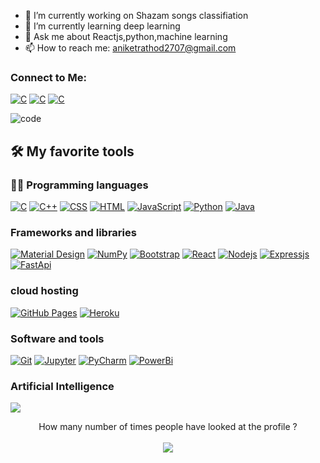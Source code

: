 - 🔭 I’m currently working on Shazam songs classifiation
- 🌱 I’m currently learning deep learning
- 💬 Ask me about Reactjs,python,machine learning
- 📫 How to reach me: aniketrathod2707@gmail.com

### Connect to Me:

  <a href="https://www.linkedin.com/in/aniket-rathod-530a80206/"><img alt="C" src="https://img.shields.io/badge/LinkedIn-0077B5?style=for-the-badge&logo=linkedin&logoColor=white"></a>
 <a href="https://stackoverflow.com/users/16735253/aniket-rathod"><img alt="C" src="https://aleen42.github.io/badges/src/stackoverflow.svg"></a>
<a href="https://www.instagram.com/aniket_rathod27/"><img alt="C" src="https://img.shields.io/badge/Instagram-E4405F?style=for-the-badge&logo=instagram&logoColor=white"></a>

![code](https://media0.giphy.com/media/jRf5fsn8G6YaogAWxn/giphy.gif?cid=ecf05e47jmv9mgmhjycxb0tfl5r9dcli62ic0xjs2ma5posw&rid=giphy.gif&ct=s)

## 🛠️ My favorite tools

### 👨‍💻 Programming languages

<p>
    <a href="#"><img alt="C" src="https://img.shields.io/badge/C%20-%232370ED.svg?logo=c&logoColor=white"></a>
    <a href="#"><img alt="C++" src="https://img.shields.io/badge/C++%20-%2300599C.svg?logo=c%2B%2B&logoColor=white"></a>
    <a href="#"><img alt="CSS" src="https://img.shields.io/badge/CSS%20-%231572B6.svg?logo=css3&logoColor=white"></a>
    <a href="#"><img alt="HTML" src="https://img.shields.io/badge/HTML%20-%23E34F26.svg?logo=html5&logoColor=white"></a>
    <a href="#"><img alt="JavaScript" src="https://img.shields.io/badge/JavaScript%20-%23F7DF1E.svg?logo=javascript&logoColor=black"></a>
    <a href="#"><img alt="Python" src="https://img.shields.io/badge/Python%20-%2314354C.svg?logo=python&logoColor=white"></a>
    <a href="#"><img alt="Java" src="https://img.shields.io/badge/java-%23ED8B00.svg?style=for-the-badge&logo=java&logoColor=white"></a>
</p>

</p>

### Frameworks and libraries

<p>
    <a href="#"><img alt="Material Design" src="https://img.shields.io/badge/Material%20Design%20-%230081CB.svg?logo=material-design&logoColor=white"></a>
    <a href="#"><img alt="NumPy" src="https://img.shields.io/badge/Numpy%20-%23013243.svg?logo=numpy&logoColor=white"></a>
    <a href="#"><img alt="Bootstrap" src="https://img.shields.io/badge/Bootstarp-21759B?logo=bootstrap&logoColor=white"></a>
    <a href="#"><img alt="React" src="https://img.shields.io/badge/react-%2320232a.svg?style=for-the-badge&logo=react&logoColor=%2361DAFB"></a>
    <a href="#"><img alt="Nodejs" src="https://img.shields.io/badge/node.js-%2343853D.svg?style=for-the-badge&logo=node.js&logoColor=white"></a>
    <a href="#"><img alt="Expressjs" src="https://img.shields.io/badge/express.js-%23404d59.svg?style=for-the-badge&logo=express&logoColor=%2361DAFB"></a>
    <a href="#"><img alt="FastApi" src="https://img.shields.io/badge/fastapi-109989?style=for-the-badge&logo=FASTAPI&logoColor=white"></a>
</p>

### cloud hosting


<p>
    <a href="#"><img alt="GitHub Pages" src="https://img.shields.io/badge/GitHub%20Pages-%23327FC7.svg?logo=github&logoColor=white"></a>
    <a href="#"><img alt="Heroku" src="https://img.shields.io/badge/Heroku%20-%23430098.svg?logo=heroku&logoColor=white"></a>
</p>


### Software and tools

<p>
    <a href="#"><img alt="Git" src="https://img.shields.io/badge/Git%20-%23F05033.svg?logo=git&logoColor=white"></a>
    <a href="#"><img alt="Jupyter" src="https://img.shields.io/badge/Jupyter%20-%23F37626.svg?logo=Jupyter&logoColor=white"></a>
    <a href="#"><img alt="PyCharm" src="https://img.shields.io/badge/PyCharm-0078d7.svg?logo=pycharm&logoColor=white"></a>
    <a href="#"><img alt="PowerBi" src="https://img.shields.io/badge/PowerBI-F2C811?style=for-the-badge&logo=Power%20BI&logoColor=white"></a>
</p>
 
 ### Artificial Intelligence


<img src="https://img.shields.io/badge/TensorFlow-FF6F00?style=for-the-badge&logo=tensorflow&logoColor=white" />

<p align="center"> 
  How many number of times people have looked at the profile ?<br></br>
  <img src="https://profile-counter.glitch.me/rit-hub/count.svg" />
</p>


